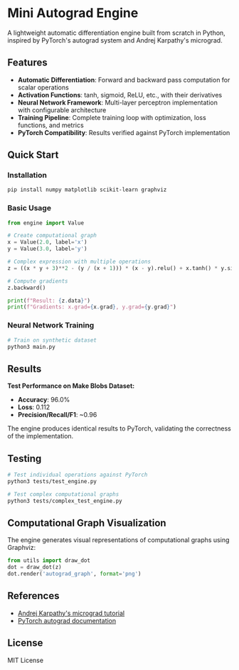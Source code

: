 # Mini Autograd Engine

A lightweight automatic differentiation engine built from scratch in Python, inspired by PyTorch's autograd system and Andrej Karpathy's micrograd.

## Features

- **Automatic Differentiation**: Forward and backward pass computation for scalar operations
- **Activation Functions**: tanh, sigmoid, ReLU, etc., with their derivatives
- **Neural Network Framework**: Multi-layer perceptron implementation with configurable architecture
- **Training Pipeline**: Complete training loop with optimization, loss functions, and metrics
- **PyTorch Compatibility**: Results verified against PyTorch implementation

## Quick Start

### Installation

```bash
pip install numpy matplotlib scikit-learn graphviz
```

### Basic Usage

```python
from engine import Value

# Create computational graph
x = Value(2.0, label='x')
y = Value(3.0, label='y')

# Complex expression with multiple operations
z = ((x * y + 3)**2 - (y / (x + 1))) * (x - y).relu() + x.tanh() * y.sigmoid() + (-x).exp()

# Compute gradients
z.backward()

print(f"Result: {z.data}")
print(f"Gradients: x.grad={x.grad}, y.grad={y.grad}")
```

### Neural Network Training

```python
# Train on synthetic dataset
python3 main.py
```

## Results

**Test Performance on Make Blobs Dataset:**
- **Accuracy**: 96.0%
- **Loss**: 0.112
- **Precision/Recall/F1**: ~0.96

The engine produces identical results to PyTorch, validating the correctness of the implementation.

## Testing

```bash
# Test individual operations against PyTorch
python3 tests/test_engine.py

# Test complex computational graphs
python3 tests/complex_test_engine.py
```

## Computational Graph Visualization

The engine generates visual representations of computational graphs using Graphviz:

```python
from utils import draw_dot
dot = draw_dot(z)
dot.render('autograd_graph', format='png')
```

## References

- [Andrej Karpathy's micrograd tutorial](https://www.youtube.com/watch?v=VMj-3S1tku0&t=5321s)
- [PyTorch autograd documentation](https://docs.pytorch.org/tutorials/beginner/blitz/autograd_tutorial.html?utm_source=pytorchkr)

## License

MIT License
